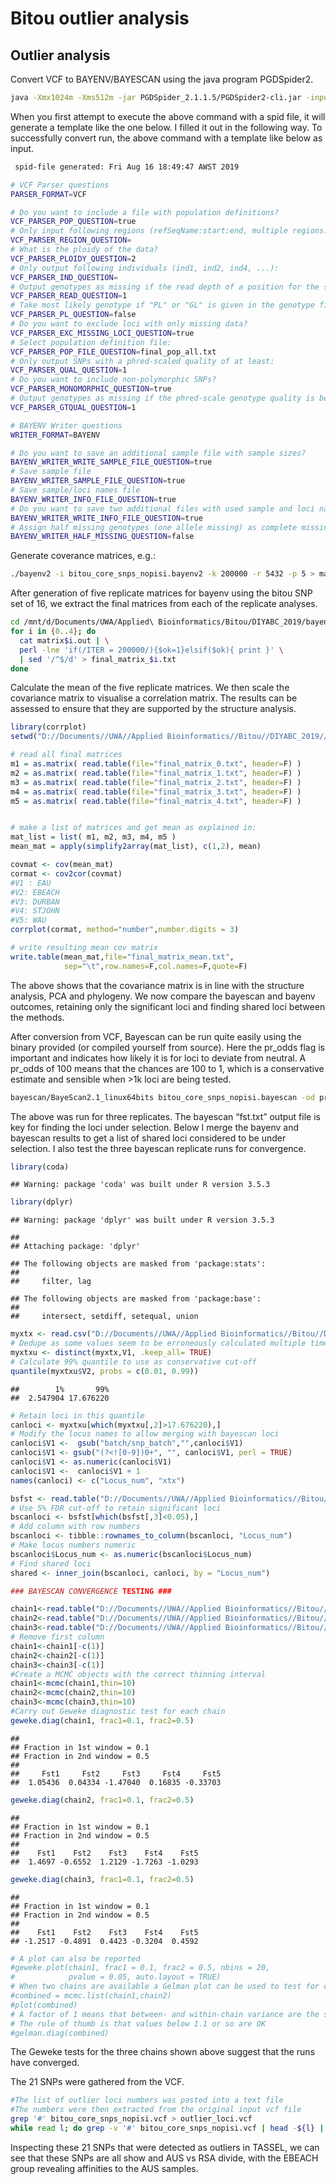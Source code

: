 Bitou outlier analysis
================

## Outlier analysis

Convert VCF to BAYENV/BAYESCAN using the java program PGDSpider2.

``` bash
java -Xmx1024m -Xms512m -jar PGDSpider_2.1.1.5/PGDSpider2-cli.jar -inputfile bitou_core_snps_nopisi.vcf -inputformat VCF -outputfile bitou_core_snps_nopisi.bayescan -outputformat GESTE_BAYE_SCAN -spid template_VCF_GESTE_BAYE_SCAN.spid
```

When you first attempt to execute the above command with a spid file, it
will generate a template like the one below. I filled it out in the
following way. To successfully convert run, the above command with a
template like below as input.

``` bash
 spid-file generated: Fri Aug 16 18:49:47 AWST 2019

# VCF Parser questions
PARSER_FORMAT=VCF

# Do you want to include a file with population definitions?
VCF_PARSER_POP_QUESTION=true
# Only input following regions (refSeqName:start:end, multiple regions: whitespace separated):
VCF_PARSER_REGION_QUESTION=
# What is the ploidy of the data?
VCF_PARSER_PLOIDY_QUESTION=2
# Only output following individuals (ind1, ind2, ind4, ...):
VCF_PARSER_IND_QUESTION=
# Output genotypes as missing if the read depth of a position for the sample is below:
VCF_PARSER_READ_QUESTION=1
# Take most likely genotype if "PL" or "GL" is given in the genotype field?
VCF_PARSER_PL_QUESTION=false
# Do you want to exclude loci with only missing data?
VCF_PARSER_EXC_MISSING_LOCI_QUESTION=true
# Select population definition file:
VCF_PARSER_POP_FILE_QUESTION=final_pop_all.txt
# Only output SNPs with a phred-scaled quality of at least:
VCF_PARSER_QUAL_QUESTION=1
# Do you want to include non-polymorphic SNPs?
VCF_PARSER_MONOMORPHIC_QUESTION=true
# Output genotypes as missing if the phred-scale genotype quality is below:
VCF_PARSER_GTQUAL_QUESTION=1

# BAYENV Writer questions
WRITER_FORMAT=BAYENV

# Do you want to save an additional sample file with sample sizes?
BAYENV_WRITER_WRITE_SAMPLE_FILE_QUESTION=true
# Save sample file
BAYENV_WRITER_SAMPLE_FILE_QUESTION=true
# Save sample/loci names file
BAYENV_WRITER_INFO_FILE_QUESTION=true
# Do you want to save two additional files with used sample and loci names?
BAYENV_WRITER_WRITE_INFO_FILE_QUESTION=true
# Assign half missing genotypes (one allele missing) as complete missing?
BAYENV_WRITER_HALF_MISSING_QUESTION=false
```

Generate coverance matrices, e.g.:

``` bash
./bayenv2 -i bitou_core_snps_nopisi.bayenv2 -k 200000 -r 5432 -p 5 > matrix1.out
```

After generation of five replicate matrices for bayenv using the bitou
SNP set of 16, we extract the final matrices from each of the replicate
analyses.

``` bash
cd /mnt/d/Documents/UWA/Applied\ Bioinformatics/Bitou/DIYABC_2019/bayenv
for i in {0..4}; do 
  cat matrix$i.out | \
  perl -lne 'if(/ITER = 200000/){$ok=1}elsif($ok){ print }' \
  | sed '/^$/d' > final_matrix_$i.txt
done
```

Calculate the mean of the five replicate matrices. We then scale the
covariance matrix to visualise a correlation matrix. The results can be
assessed to ensure that they are supported by the structure analysis.

``` r
library(corrplot)
setwd("D://Documents//UWA//Applied Bioinformatics//Bitou//DIYABC_2019//bayenv")

# read all final matrices
m1 = as.matrix( read.table(file="final_matrix_0.txt", header=F) )
m2 = as.matrix( read.table(file="final_matrix_1.txt", header=F) )
m3 = as.matrix( read.table(file="final_matrix_2.txt", header=F) )
m4 = as.matrix( read.table(file="final_matrix_3.txt", header=F) )
m5 = as.matrix( read.table(file="final_matrix_4.txt", header=F) )


# make a list of matrices and get mean as explained in:
mat_list = list( m1, m2, m3, m4, m5 )
mean_mat = apply(simplify2array(mat_list), c(1,2), mean)

covmat <- cov(mean_mat)
cormat <- cov2cor(covmat)
#V1 : EAU
#V2: EBEACH
#V3: DURBAN
#V4: STJOHN
#V5: WAU
corrplot(cormat, method="number",number.digits = 3)

# write resulting mean cov matrix
write.table(mean_mat,file="final_matrix_mean.txt",
            sep="\t",row.names=F,col.names=F,quote=F)
```

The above shows that the covariance matrix is in line with the structure
analysis, PCA and phylogeny. We now compare the bayescan and bayenv
outcomes, retaining only the significant loci and finding shared loci
between the methods.

After conversion from VCF, Bayescan can be run quite easily using the
binary provided (or compiled yourself from source). Here the pr\_odds
flag is important and indicates how likely it is for loci to deviate
from neutral. A pr\_odds of 100 means that the chances are 100 to 1,
which is a conservative estimate and sensible when \>1k loci are being
tested.

``` bash
bayescan/BayeScan2.1_linux64bits bitou_core_snps_nopisi.bayescan -od prob100_rep1 -pr_odds 100 -threads 12"
```

The above was run for three replicates. The bayescan “fst.txt” output
file is key for finding the loci under selection. Below I merge the
bayenv and bayescan results to get a list of shared loci considered to
be under selection. I also test the three bayescan replicate runs for
convergence.

``` r
library(coda)
```

    ## Warning: package 'coda' was built under R version 3.5.3

``` r
library(dplyr)
```

    ## Warning: package 'dplyr' was built under R version 3.5.3

    ## 
    ## Attaching package: 'dplyr'

    ## The following objects are masked from 'package:stats':
    ## 
    ##     filter, lag

    ## The following objects are masked from 'package:base':
    ## 
    ##     intersect, setdiff, setequal, union

``` r
myxtx <- read.csv("D://Documents//UWA//Applied Bioinformatics//Bitou//DIYABC_2019//bayenv//all.xtx", sep = "\t", header = FALSE)
# Dedupe as some values seem to be erroneously calculated multiple times
myxtxu <- distinct(myxtx,V1, .keep_all= TRUE)
# Calculate 99% quantile to use as conservative cut-off
quantile(myxtxu$V2, probs = c(0.01, 0.99))
```

    ##        1%       99% 
    ##  2.547904 17.676220

``` r
# Retain loci in this quantile
canloci <- myxtxu[which(myxtxu[,2]>17.676220),]
# Modify the locus names to allow merging with bayescan loci
canloci$V1 <-  gsub("batch/snp_batch","",canloci$V1) 
canloci$V1 <- gsub("(?<![0-9])0+", "", canloci$V1, perl = TRUE)
canloci$V1 <- as.numeric(canloci$V1)
canloci$V1 <-  canloci$V1 + 1
names(canloci) <- c("Locus_num", "xtx")
```

``` r
bsfst <- read.table("D://Documents//UWA//Applied Bioinformatics//Bitou//DIYABC_2019//bayescan//bitou_core_snps_nopisi.baye_fst_rep1.txt",header=TRUE)
# Use 5% FDR cut-off to retain significant loci
bscanloci <- bsfst[which(bsfst[,3]<0.05),]
# Add column with row numbers 
bscanloci <- tibble::rownames_to_column(bscanloci, "Locus_num")
# Make locus numbers numeric
bscanloci$Locus_num <- as.numeric(bscanloci$Locus_num)
# Find shared loci
shared <- inner_join(bscanloci, canloci, by = "Locus_num")

### BAYESCAN CONVERGENCE TESTING ###

chain1<-read.table("D://Documents//UWA//Applied Bioinformatics//Bitou//DIYABC_2019//bayescan//bitou_core_snps_nopisi.baye_rep1.sel",header=TRUE)
chain2<-read.table("D://Documents//UWA//Applied Bioinformatics//Bitou//DIYABC_2019//bayescan//bitou_core_snps_nopisi.baye_rep2.sel",header=TRUE)
chain3<-read.table("D://Documents//UWA//Applied Bioinformatics//Bitou//DIYABC_2019//bayescan//bitou_core_snps_nopisi.baye_rep3.sel",header=TRUE)
# Remove first column
chain1<-chain1[-c(1)]
chain2<-chain2[-c(1)]
chain3<-chain3[-c(1)]
#Create a MCMC objects with the correct thinning interval
chain1<-mcmc(chain1,thin=10)
chain2<-mcmc(chain2,thin=10)
chain3<-mcmc(chain3,thin=10)
#Carry out Geweke diagnostic test for each chain
geweke.diag(chain1, frac1=0.1, frac2=0.5)
```

    ## 
    ## Fraction in 1st window = 0.1
    ## Fraction in 2nd window = 0.5 
    ## 
    ##     Fst1     Fst2     Fst3     Fst4     Fst5 
    ##  1.05436  0.04334 -1.47040  0.16835 -0.33703

``` r
geweke.diag(chain2, frac1=0.1, frac2=0.5)
```

    ## 
    ## Fraction in 1st window = 0.1
    ## Fraction in 2nd window = 0.5 
    ## 
    ##    Fst1    Fst2    Fst3    Fst4    Fst5 
    ##  1.4697 -0.6552  1.2129 -1.7263 -1.0293

``` r
geweke.diag(chain3, frac1=0.1, frac2=0.5)
```

    ## 
    ## Fraction in 1st window = 0.1
    ## Fraction in 2nd window = 0.5 
    ## 
    ##    Fst1    Fst2    Fst3    Fst4    Fst5 
    ## -1.2517 -0.4891  0.4423 -0.3204  0.4592

``` r
# A plot can also be reported
#geweke.plot(chain1, frac1 = 0.1, frac2 = 0.5, nbins = 20,
#            pvalue = 0.05, auto.layout = TRUE)
# When two chains are available a Gelman plot can be used to test for convergence
#combined = mcmc.list(chain1,chain2)
#plot(combined)
# A factor of 1 means that between- and within-chain variance are the same
# The rule of thumb is that values below 1.1 or so are OK
#gelman.diag(combined)
```

The Geweke tests for the three chains shown above suggest that the runs
have converged.

The 21 SNPs were gathered from the VCF.

``` bash
#The list of outlier loci numbers was pasted into a text file
#The numbers were then extracted from the original input vcf file
grep '#' bitou_core_snps_nopisi.vcf > outlier_loci.vcf
while read l; do grep -v '#' bitou_core_snps_nopisi.vcf | head -${l} | tail -1 >> outlier_loci.vcf.tail;done<outlier_loci.txt
```

Inspecting these 21 SNPs that were detected as outliers in TASSEL, we
can see that these SNPs are all show and AUS vs RSA divide, with the
EBEACH group revealing affinities to the AUS samples.
